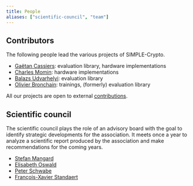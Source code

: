 ```yaml
---
title: People
aliases: ["scientific-council", "team"]
---
```


## Contributors

The following people lead the various projects of SIMPLE-Crypto.

* [Gaëtan Cassiers](https://perso.cassiersg.be): evaluation library, hardware implementations
* [Charles Momin](https://dblp.org/pid/258/9153.html): hardware implementations
* [Balazs Udvarhelyi](https://dblp.uni-trier.de/pid/271/5385.html): evaluation library
* [Olivier Bronchain](https://obronchain.github.io): trainings, (formerly) evaluation library

All our projects are open to external [contributions](/contributing).

<!-- ### Former contributors -->

## Scientific council

The scientific council plays the role of an advisory board with the goal to identify strategic developments for the association.
It meets once a year to analyze a scientific report produced by the association and make recommendations for the coming years.

* [Stefan Mangard](https://dblp.org/pid/91/4831.html)
* [Elisabeth Oswald](https://dblp.org/pid/48/4127.html)
* [Peter Schwabe](https://dblp.org/pid/30/1431.html)
* [François-Xavier Standaert](https://dblp.uni-trier.de/pid/38/2138.html)

<!-- **Former Members** -->


